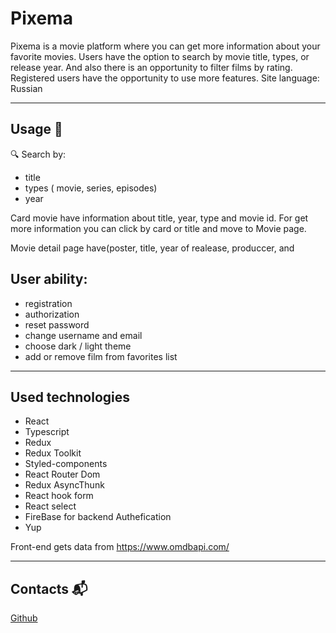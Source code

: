 # **Pixema**

Pixema is a movie platform where you can get more information about your favorite movies. Users have the option to search by movie title, types, or release year. And also there is an opportunity to filter films by rating. Registered users have the opportunity to use more features.
Site language: Russian

*****************************

## Usage 🎥
🔍 Search by:
* title
* types ( movie, series, episodes)
* year


Card movie have information about title, year, type and movie id. For get more information you can click by card or title and move to Movie page.


Movie detail page have(poster, title, year of realease, produccer, and


## User ability:
* registration
* authorization
* reset password
* change username and email
* choose dark / light theme
* add or remove film from favorites list

*********************

## Used technologies
* React
* Typescript
* Redux
* Redux Toolkit
* Styled-components
* React Router Dom
* Redux AsyncThunk
* React hook form
* React select
* FireBase for backend Authefication
* Yup


Front-end gets data from https://www.omdbapi.com/
 
 ***************
 
## Contacts 📬
[Github](https://github.com/ladaln, "Github")
